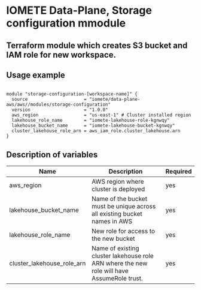 # IOMETE Data-Plane, Storage configuration mmodule

## Terraform module which creates S3 bucket and IAM role for new workspace.

## Usage example
 
```hcl

module "storage-configuration-[workspace-name]" {
  source                     = "iomete/data-plane-aws/aws//modules/storage-configuration"
  version                    = "1.0.0"
  aws_region                 = "us-east-1" # Cluster installed region 
  lakehouse_role_name 	     = "iomete-lakehouse-role-kgnwqy" 
  lakehouse_bucket_name      = "iomete-lakehouse-bucket-kgnwqy"
  cluster_lakehouse_role_arn = aws_iam_role.cluster_lakehouse.arn  
}

```

## Description of variables

| Name | Description | Required |
| --- | --- | --- |
| aws_region | AWS region where cluster is deployed | yes |
| lakehouse_bucket_name | Name of the bucket must be unique across all existing bucket names in AWS | yes |
| lakehouse_role_name | New role for access to the new bucket | yes |
| cluster_lakehouse_role_arn | Name of existing cluster lakehouse role ARN where the new role will have AssumeRole trust. | yes |

